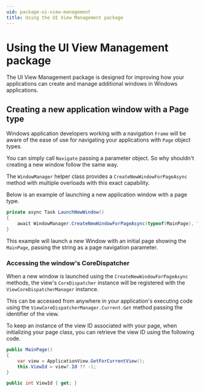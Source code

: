 ```yaml
---
uid: package-ui-view-management
title: Using the UI View Management package
---
```


# Using the UI View Management package

The UI View Management package is designed for improving how your applications can create and manage additional windows in Windows applications.

## Creating a new application window with a Page type

Windows application developers working with a navigation `Frame` will be aware of the ease of use for navigating your applications with `Page` object types.

You can simply call `Navigate` passing a parameter object. So why shouldn't creating a new window follow the same way.

The `WindowManager` helper class provides a `CreateNewWindowForPageAsync` method with multiple overloads with this exact capability.

Below is an example of launching a new application window with a page type.

```csharp
private async Task LaunchNewWindow()
{
    await WindowManager.CreateNewWindowForPageAsync(typeof(MainPage), "ParameterObject");
}
```

This example will launch a new Window with an initial page showing the `MainPage`, passing the string as a page navigation parameter.

### Accessing the window's CoreDispatcher

When a new window is launched using the `CreateNewWindowForPageAsync` methods, the view's `CoreDispatcher` instance will be registered with the `ViewCoreDispatcherManager` instance. 

This can be accessed from anywhere in your application's executing code using the `ViewCoreDispatcherManager.Current.Get` method passing the identifier of the view.

To keep an instance of the view ID associated with your page, when initializing your page class, you can retrieve the view ID using the following code.

```csharp
public MainPage()
{
    var view = ApplicationView.GetForCurrentView();
    this.ViewId = view?.Id ?? -1;
}

public int ViewId { get; }
```
